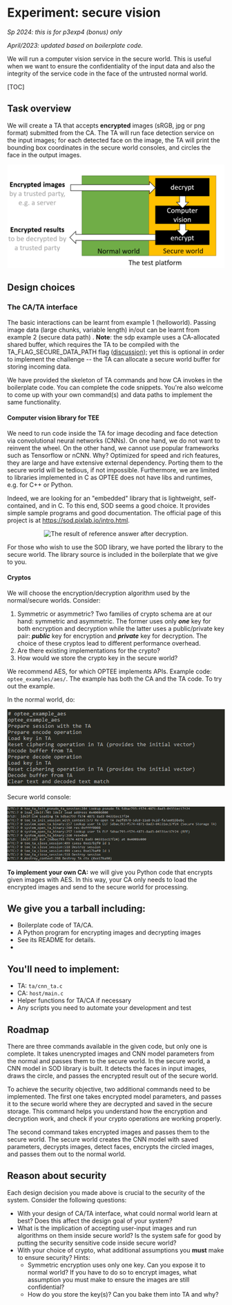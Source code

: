 # Experiment: secure vision 

*Sp 2024: this is for p3exp4 (bonus) only*

*April/2023: updated based on boilerplate code.*

We will run a computer vision service in the secure world. This is useful when we want to ensure the confidentiality of the input data and also the integrity of the service code in the face of the untrusted normal world.  

[TOC]

## Task overview

We will create a TA that accepts **encrypted** images (sRGB, jpg or png format) submitted from the CA. The TA will run face detection service on the input images; for each detected face on the image, the TA will print the bounding box coordinates in the secure world consoles, and circles the face in the output images. 

![](exp-flow.png)

## Design choices

### The CA/TA interface

The basic interactions can be learnt from example 1 (helloworld). Passing image data (large chunks, variable length) in/out can be learnt from example 2 (secure data path) . **Note**: the sdp example uses a CA-allocated shared buffer, which requires the TA to be compiled with the TA_FLAG_SECURE_DATA_PATH flag ([discussion](https://github.com/OP-TEE/optee_os/issues/4572)); yet this is optional in order to implement the challenge -- the TA can allocate a secure world buffer for storing incoming data. 

We have provided the skeleton of TA commands and how CA invokes in the boilerplate code. You can complete the code snippets. You're also welcome to come up with your own command(s) and data paths to implement the same functionality.

#### Computer vision library for TEE

We need to run code inside the TA for image decoding and face detection via convolutional neural networks (CNNs). On one hand, we do not want to reinvent the wheel. On the other hand, we cannot use popular frameworks such as Tensorflow or nCNN. Why? Optimized for speed and rich features, they are large and have extensive external dependency. Porting them to the secure world will be tedious, if not impossible. Furthermore, we are limited to libraries implemented in C as OPTEE does not have libs and runtimes, e.g. for C++ or Python. 

Indeed, we are looking for an "embedded" library that is lightweight, self-contained, and in C. To this end, SOD seems a good choice. It provides simple sample programs and good documentation. The official page of this project is at https://sod.pixlab.io/intro.html.


<div style="text-align:center">
    <img src="/p3-tee/cavman.jpg" alt="The result of reference answer after decryption.">
</div>

For those who wish to use the SOD library, we have ported the library to the secure world. The library source is included in the boilerplate that we give to you. 

#### Cryptos

We will choose the encryption/decryption algorithm used by the normal/secure worlds. Consider: 

1. Symmetric or asymmetric? Two families of crypto schema are at our hand: symmetric and asymmetric. The former uses only ***one*** key for both  encryption and decryption while the latter uses a public/private key pair: ***public*** key for encryption and ***private*** key for decryption. The choice of these cryptos lead to different performance overhead. 
2. Are there existing implementations for the crypto? 
3. How would we store the crypto key in the secure world? 

We recommend AES, for which OPTEE implements APIs. Example code: `optee_examples/aes/`. The example has both the CA and the TA code. To try out the example. 

In the normal world,  do: 

![image-20230312161832015](image-20230312161832015.png)

Secure world console: 

![image-20230312161744921](image-20230312161744921.png)

**To implement your own CA:** we will give you Python code that encrypts given images with AES. In this way, your CA only needs to load the encrypted images and send to the secure world for processing. 

## We give you a tarball including: 
* Boilerplate code of TA/CA. 
* A Python program for encrypting images and decrypting images
* See its README for details. 
*
## You'll need to implement: 
* TA: `ta/cnn_ta.c`
* CA: `host/main.c`
* Helper functions for TA/CA if necessary
* Any scripts you need to automate your development and test

## Roadmap
There are three commands available in the given code, but only one is complete. It takes unencrypted images and CNN model parameters from the normal and passes them to the secure world. In the secure world, a CNN model in SOD library is built. It detects the faces in input images, draws the circle, and passes the encrypted result out of the secure world.

To achieve the security objective, two additional commands need to be implemented. The first one takes encrypted model parameters, and passes it to the secure world where they are decrypted and saved in the secure storage. This command helps you understand how the encryption and decryption work, and check if your crypto operations are working properly.

The second command takes encrypted images and passes them to the secure world. The secure world creates the CNN model with saved parameters, decrypts images, detect faces, encrypts the circled images, and passes them out to the normal world. 

## Reason about security

Each design decision you made above is crucial to the security of the system. Consider the following questions: 

* With your design of CA/TA interface, what could normal world learn at best? Does this affect the design goal of your system? 
* What is the implication of accepting user-input images and run algorithms on them inside secure world? Is the system safe for good by putting the security sensitive code inside secure world?
* With your choice of crypto, what additional assumptions you **must** make to ensure security? Hints: 
  * Symmetric encryption uses only one key. Can you expose it to normal world? If you have to do so to encrypt images, what assumption you must make to ensure the images are still confidential?  
  * How do you store the key(s)? Can you bake them into TA and why?   
